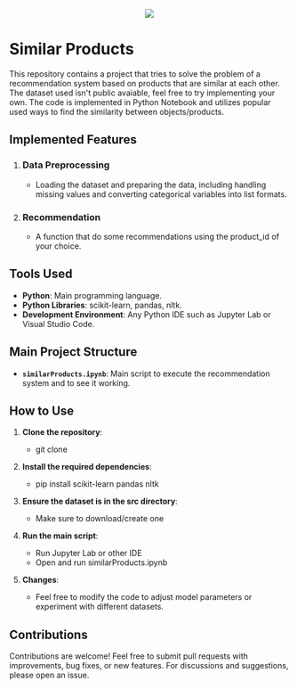 <p align="center">
  <img src="https://github.com/user-attachments/assets/fbd79761-4da8-400d-be7e-e84dd2039272">
</p>

# Similar Products

This repository contains a project that tries to solve the problem of a recommendation system based on products that are similar at each other. The dataset used isn't public avaiable, feel free to try implementing your own. The code is implemented in Python Notebook and utilizes popular used ways to find the similarity between objects/products.

## Implemented Features

1. ### Data Preprocessing
   - Loading the dataset and preparing the data, including handling missing values and converting categorical variables into list formats.

2. ### Recommendation
   - A function that do some recommendations using the product_id of your choice.

## Tools Used
- **Python**: Main programming language.
- **Python Libraries**: scikit-learn, pandas, nltk.
- **Development Environment**: Any Python IDE such as Jupyter Lab or Visual Studio Code.

## Main Project Structure

- **`similarProducts.ipynb`**: Main script to execute the recommendation system and to see it working.

## How to Use

1. **Clone the repository**:
    - git clone <rep URL>

2. **Install the required dependencies**:
    - pip install scikit-learn pandas nltk

3. **Ensure the dataset is in the src directory**:
    - Make sure to download/create one

4. **Run the main script**:
    - Run Jupyter Lab or other IDE
    - Open and run similarProducts.ipynb

5. **Changes**:
    - Feel free to modify the code to adjust model parameters or experiment with different datasets.

## Contributions

Contributions are welcome! Feel free to submit pull requests with improvements, bug fixes, or new features. For discussions and suggestions, please open an issue.